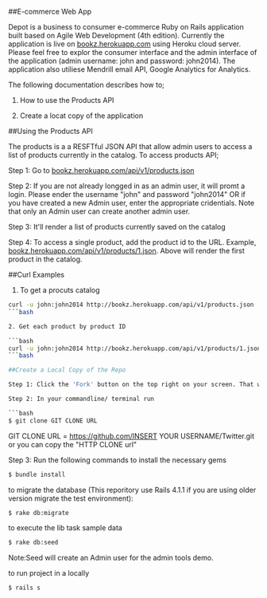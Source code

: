 ##E-commerce Web App

Depot is a business to consumer e-commerce Ruby on Rails application built based on Agile Web Development (4th edition). Currently the application is live on <a href="http://bookz.herokuapp.com/">bookz.herokuapp.com</a> using Heroku cloud server. Please feel free to explor the consumer interface and the admin interface of the application (admin username: john and password: john2014). The application also utiliese Mendrill email API, Google Analytics for Analytics. 

The following documentation describes how to;

1. How to use the Products API

2. Create a locat copy of the application


##Using the Products API

The products is a a RESFTful JSON API that allow admin users to access a list of products currently in the catalog. To access products API;

Step 1: Go to <a href="http://bookz.herokuapp.com/api/v1/products.json">bookz.herokuapp.com/api/v1/products.json</a>

Step 2: If you are not already longged in as an admin user, it will promt a login. Please ender the username "john" and password "john2014" OR if you have created a new Admin user, enter the appropriate cridentials. Note that only an Admin user can create another admin user. 

Step 3: It'll render a list of products currently saved on the catalog

Step 4: To access a single product, add the product id to the URL. Example, <a href="http://bookz.herokuapp.com/api/v1/products/1.json">bookz.herokuapp.com/api/v1/products/1.json</a>. Above will render the first product in the catalog. 

##Curl Examples

1. To get a procuts catalog

```bash
curl -u john:john2014 http://bookz.herokuapp.com/api/v1/products.json
```bash

2. Get each product by product ID

```bash
curl -u john:john2014 http://bookz.herokuapp.com/api/v1/products/1.json
```bash

##Create a Local Copy of the Repo

Step 1: Click the 'Fork' button on the top right on your screen. That will create a copy of the repo under your Github username.

Step 2: In your commandline/ terminal run

```bash
$ git clone GIT CLONE URL 
```
GIT CLONE URL = https://github.com/INSERT YOUR USERNAME/Twitter.git or you can copy the "HTTP CLONE url"

Step 3: Run the following commands 
to install the necessary gems 
```bash
$ bundle install 
```
to migrate the database (This reporitory use Rails 4.1.1 if you are using older version migrate the test environment): 
```bash
$ rake db:migrate
```

to execute the lib task sample data
```bash
$ rake db:seed 
```
Note:Seed will create an Admin user for the admin tools demo.

to run project in a  locally
```bash
$ rails s 
 
